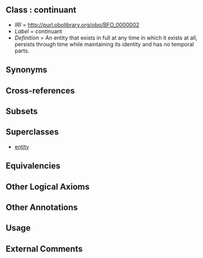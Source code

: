 
## Class : continuant

 * *IRI* = http://purl.obolibrary.org/obo/BFO_0000002
 * *Label* = continuant
 * *Definition* = An entity that exists in full at any time in which it exists at all, persists through time while maintaining its identity and has no temporal parts.

## Synonyms


## Cross-references


## Subsets


## Superclasses

 * [entity](../../BFO/01/BFO_0000001.md)

## Equivalencies


## Other Logical Axioms


## Other Annotations


## Usage


## External Comments

